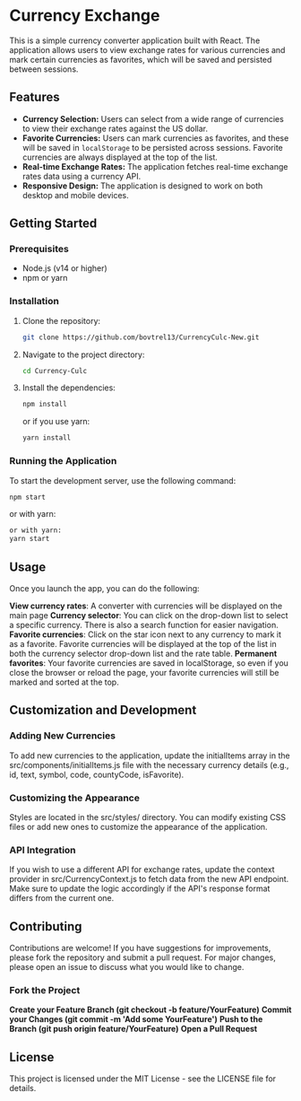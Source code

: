 # Currency Exchange

This is a simple currency converter application built with React. The application allows users to view exchange rates for various currencies and mark certain currencies as favorites, which will be saved and persisted between sessions.

## Features

- **Currency Selection:** Users can select from a wide range of currencies to view their exchange rates against the US dollar.
- **Favorite Currencies:** Users can mark currencies as favorites, and these will be saved in `localStorage` to be persisted across sessions. Favorite currencies are always displayed at the top of the list.
- **Real-time Exchange Rates:** The application fetches real-time exchange rates data using a currency API.
- **Responsive Design:** The application is designed to work on both desktop and mobile devices.

## Getting Started

### Prerequisites

- Node.js (v14 or higher)
- npm or yarn

### Installation

1. Clone the repository:
    ```bash
    git clone https://github.com/bovtrel13/CurrencyCulc-New.git
    ```
2. Navigate to the project directory:
    ```bash
    cd Currency-Culc
    ```
3. Install the dependencies:
    ```bash
    npm install
    ```
    or if you use yarn:
    ```bash
    yarn install
    ```

### Running the Application

To start the development server, use the following command:

```bash
npm start
```
or with yarn:
```bash
or with yarn:
yarn start
```
## Usage
Once you launch the app, you can do the following:

**View currency rates**:
A converter with currencies will be displayed on the main page
**Currency selector**:
You can click on the drop-down list to select a specific currency. There is also a search function for easier navigation.
**Favorite currencies**:
Click on the star icon next to any currency to mark it as a favorite. Favorite currencies will be displayed at the top of the list in both the currency selector drop-down list and the rate table.
**Permanent favorites**:
Your favorite currencies are saved in localStorage, so even if you close the browser or reload the page, your favorite currencies will still be marked and sorted at the top.

## Customization and Development
### Adding New Currencies
To add new currencies to the application, update the initialItems array in the src/components/initialItems.js file with the necessary currency details (e.g., id, text, symbol, code, countyCode, isFavorite).

### Customizing the Appearance
Styles are located in the src/styles/ directory. You can modify existing CSS files or add new ones to customize the appearance of the application.

### API Integration
If you wish to use a different API for exchange rates, update the context provider in src/CurrencyContext.js to fetch data from the new API endpoint. Make sure to update the logic accordingly if the API's response format differs from the current one.
## Contributing
Contributions are welcome! If you have suggestions for improvements, please fork the repository and submit a pull request. For major changes, please open an issue to discuss what you would like to change.

### Fork the Project
**Create your Feature Branch (git checkout -b feature/YourFeature)**
**Commit your Changes (git commit -m 'Add some YourFeature')**
**Push to the Branch (git push origin feature/YourFeature)**
**Open a Pull Request**

## License
This project is licensed under the MIT License - see the LICENSE file for details.
